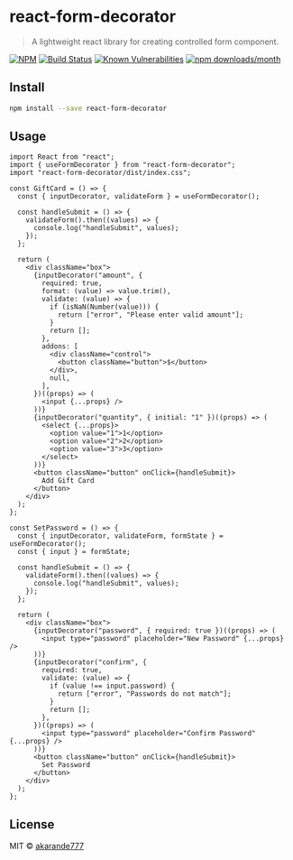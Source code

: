 # react-form-decorator

> A lightweight react library for creating controlled form component.

[![NPM](https://img.shields.io/npm/v/react-form-decorator.svg)](https://www.npmjs.com/package/react-form-decorator)
[![Build Status](https://travis-ci.com/akarande777/react-form-decorator.svg?branch=master)](https://travis-ci.com/akarande777/react-form-decorator)
[![Known Vulnerabilities](https://snyk.io/test/npm/react-form-decorator/badge.svg)](https://snyk.io/test/npm/react-form-decorator)
[![npm downloads/month](https://img.shields.io/npm/dm/react-form-decorator)](https://www.npmjs.com/package/react-form-decorator)

## Install

```bash
npm install --save react-form-decorator
```

## Usage

```tsx
import React from "react";
import { useFormDecorator } from "react-form-decorator";
import "react-form-decorator/dist/index.css";
```

```tsx
const GiftCard = () => {
  const { inputDecorator, validateForm } = useFormDecorator();

  const handleSubmit = () => {
    validateForm().then((values) => {
      console.log("handleSubmit", values);
    });
  };

  return (
    <div className="box">
      {inputDecorator("amount", {
        required: true,
        format: (value) => value.trim(),
        validate: (value) => {
          if (isNaN(Number(value))) {
            return ["error", "Please enter valid amount"];
          }
          return [];
        },
        addons: [
          <div className="control">
            <button className="button">$</button>
          </div>,
          null,
        ],
      })((props) => (
        <input {...props} />
      ))}
      {inputDecorator("quantity", { initial: "1" })((props) => (
        <select {...props}>
          <option value="1">1</option>
          <option value="2">2</option>
          <option value="3">3</option>
        </select>
      ))}
      <button className="button" onClick={handleSubmit}>
        Add Gift Card
      </button>
    </div>
  );
};
```

```tsx
const SetPassword = () => {
  const { inputDecorator, validateForm, formState } = useFormDecorator();
  const { input } = formState;

  const handleSubmit = () => {
    validateForm().then((values) => {
      console.log("handleSubmit", values);
    });
  };

  return (
    <div className="box">
      {inputDecorator("password", { required: true })((props) => (
        <input type="password" placeholder="New Password" {...props} />
      ))}
      {inputDecorator("confirm", {
        required: true,
        validate: (value) => {
          if (value !== input.password) {
            return ["error", "Passwords do not match"];
          }
          return [];
        },
      })((props) => (
        <input type="password" placeholder="Confirm Password" {...props} />
      ))}
      <button className="button" onClick={handleSubmit}>
        Set Password
      </button>
    </div>
  );
};
```

## License

MIT © [akarande777](https://github.com/akarande777)
